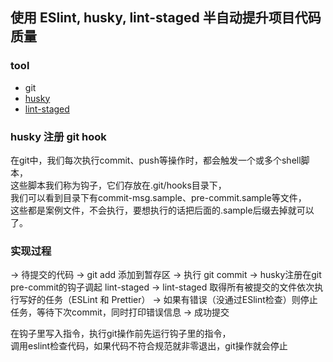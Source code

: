 ## 使用 ESlint, husky, lint-staged 半自动提升项目代码质量

### tool
- git
- [husky](https://github.com/typicode/husky)
- [lint-staged](https://github.com/okonet/lint-staged)

### husky 注册 git hook
在git中，我们每次执行commit、push等操作时，都会触发一个或多个shell脚本，  
这些脚本我们称为钩子，它们存放在.git/hooks目录下，  
我们可以看到目录下有commit-msg.sample、pre-commit.sample等文件，  
这些都是案例文件，不会执行，要想执行的话把后面的.sample后缀去掉就可以了。  

### 实现过程
-> 待提交的代码
-> git add 添加到暂存区
-> 执行 git commit
-> husky注册在git pre-commit的钩子调起 lint-staged
-> lint-staged 取得所有被提交的文件依次执行写好的任务（ESLint 和 Prettier）
-> 如果有错误（没通过ESlint检查）则停止任务，等待下次commit，同时打印错误信息
-> 成功提交

在钩子里写入指令，执行git操作前先运行钩子里的指令，  
调用eslint检查代码，如果代码不符合规范就非零退出，git操作就会停止
